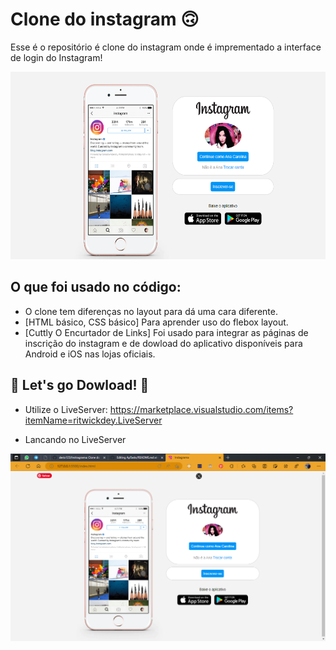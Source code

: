# Clone do instagram 🙃

Esse é o repositório é clone do instagram onde é imprementado a interface de login do Instagram! 

<div align='center'>
  <div>
    <img height='300px' width='auto' src='img/instagram.png'/>
  </div>
</div>

## O que foi usado no código:

* O clone tem diferenças no layout para dá uma cara diferente.
* [HTML básico, CSS básico] Para aprender uso do flebox layout.
* [Cuttly O Encurtador de Links] Foi usado para integrar as páginas de inscrição do instagram e de dowload do aplicativo disponíveis para Android e iOS nas lojas oficiais.

## 🚀 Let's go Dowload! 🚀
- Utilize o LiveServer: 
https://marketplace.visualstudio.com/items?itemName=ritwickdey.LiveServer

- Lancando no LiveServer
<div align='center'>
  <div>
    <img height='300px' width='auto' src='img/Live.png'>
  </div>
<div> 

